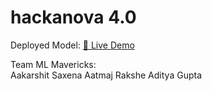 # hackanova 4.0

Deployed Model: [🚀 Live Demo](https://ml-mavericks-hackanova.streamlit.app/)

Team ML Mavericks: <br>
Aakarshit Saxena
Aatmaj Rakshe
Aditya Gupta
